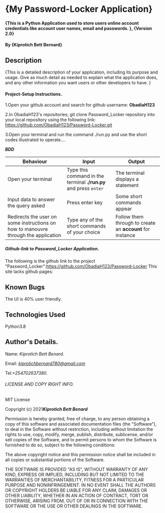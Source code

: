 # {My Password-Locker Application}

#### {This is a Python Application used to store users online account credentials like account user names, email and passwords. }, {Version 2.0}

#### By **{Kiprotich Bett Bernard}**

## Description
{This is a detailed description of your application, including its purpose and usage.  Give as much detail as needed to explain what the application does, and any other information you want users or other developers to have. }

#### Project-Setup Instructions.

1.Open your github account and search for github username: **ObadiaH123**

2.In ObadiaH123's repositories; git clone Password_Locker repository into your local repository using the following link: https://github.com/ObadiaH123/Password-Locker.git

3.Open your terminal and run the command ./run.py and use the short codes illustrated to operate....

***BDD***

| Behaviour | Input | Output |
| --------- | ------| ------ |
|Open your terminal|Type this command in the terminal **./run.py** and press  `enter`|The terminal displays a statement|
|Input data to answer the query asked   |Press enter key |Some short commands appear
|Redirects the user on some instructions on how to manouvre through the application| Type any of the short commands of your choice | Follow them through to create an **account** for instance|

##### Github-link to Password_Locker Application.
The following is the github link to the project "Password_Locker":https://github.com/ObadiaH123/Password-Locker
This site lacks github pages:
 
## Known Bugs
The UI is 40% user friendly.

## Technologies Used
Python3.8

## Author's Details.
Name: *Kiprotich Bett Benard.*

Email: *kiprotichbernard780@gmail.com*

Tel:*+254702637380.*

###### LICENSE AND COPY RIGHT INFO.
MIT License

Copyright (c) 2021***Kiprotich Bett Benard***

Permission is hereby granted, free of charge, to any person obtaining a copy of this software and associated documentation files (the "Software"), 
to deal in the Software without restriction, including without limitation the rights to use, copy, modify, merge, publish, distribute, sublicense, 
and/or sell copies of the Software, and to permit persons to whom the Software is furnished to do so, subject to the following conditions:

The above copyright notice and this permission notice shall be included in all copies or substantial portions of the Software.

THE SOFTWARE IS PROVIDED "AS IS", WITHOUT WARRANTY OF ANY KIND, EXPRESS OR IMPLIED, INCLUDING BUT NOT LIMITED TO THE WARRANTIES OF MERCHANTABILITY, 
FITNESS FOR A PARTICULAR PURPOSE AND NONINFRINGEMENT. IN NO EVENT SHALL THE AUTHORS OR COPYRIGHT HOLDERS BE LIABLE FOR ANY CLAIM, DAMAGES OR OTHER LIABILITY, 
WHETHER IN AN ACTION OF CONTRACT, TORT OR OTHERWISE, ARISING FROM, OUT OF OR IN CONNECTION WITH THE SOFTWARE OR THE USE OR OTHER DEALINGS IN THE SOFTWARE.
